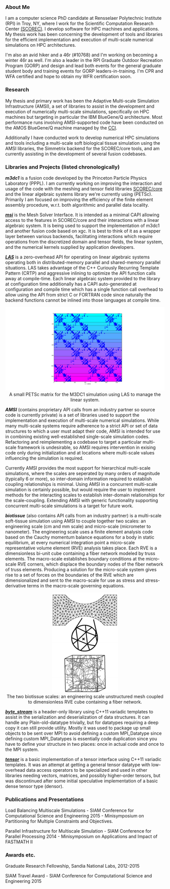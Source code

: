 ### About Me

I am a computer science PhD candidate at Rensselaer Polytechnic Institute (RPI) in Troy, NY, where I work for the Scientific Computation Research Center [(SCOREC)](https://www.scorec.rpi.edu/). I develop software for HPC machines and applications. My thesis work has been concerning the development of tools and libraries for the efficient implementation and execution of multi-scale numerical simulations on HPC architectures.

I'm also an avid hiker and a 46r (#10768) and I'm working on becoming a winter 46r as well. I'm also a leader in the RPI Graduate Outdoor Recreation Program (GORP) and design and lead both events for the general graduate student body and training events for GORP leaders-in-training. I'm CPR and WFA certified and hope to obtain my WFR certification soon.

### Research

My thesis and primary work has been the Adaptive Multi-scale Simulation Infrastructure (AMSI), a set of libraries to assist in the development and execution of numerically multi-scale simulations, specifically on HPC machines but targeting in particular the IBM BlueGene/Q architecture. Most performance runs involving AMSI-supported code have been conducted on the AMOS BlueGene/Q machine managed by the [CCI](http://cci.rpi.edu/).

Additionally I have conducted work to develop numerical HPC simulations and tools including a multi-scale soft biological tissue simulation using the AMSI libraries, the Simmetrix backend for the SCOREC/core tools, and am currently assisting in the development of several fusion codebases.

### Libraries and Projects (listed chronologically)

***m3dc1*** is a fusion code developed by the Princeton Particle Physics Laboratory (PPPL). I am currently working on improving the interaction and usage of the code with the meshing and tensor field libraries [SCOREC/core](https://github.com/SCOREC/core) and the linear algebraic systems library we're currently using (PETSc). Primarily I am focused on improving the efficiency of the finite element assembly procedure, w.r.t. both algorithmic and parallel data locality.

[***msi***](https://github.com/SCOREC/msi) is the Mesh Solver Interface. It is intended as a minimal CAPI allowing access to the features in SCOREC/core and their interactions with a linear algebraic system. It is being used to support the implementation of m3dc1 and another fusion code based on xgc. It is best to think of it as a wrapper layer between various backends, facilitating interactions which require operations from the discretized domain and tensor fields, the linear system, and the numerical kernels supplied by application developers.

[***LAS***](https://github.com/tobinw/las) is a zero-overhead API for operating on linear algebraic systems operating both in distributed-memory parallel and shared-memory parallel situations. LAS takes advantage of the C++ Curiously Recurring Template Pattern (CRTP) and aggressive inlining to optimize the API function calls away at compile-time. Each linear algebraic system provided to the library at configuration time additionally has a CAPI auto-generated at configuration and compile time which has a single function call overhead to allow using the API from strict C or FORTRAN code since naturally the backend functions cannot be inlined into those languages at compile time.

<p align="center">
<img src="images/las_mat_own.png" alt="LAS-managed matrix with MPI ownership ranges highlighted"> <br/>
A small PETSc matrix for the M3DC1 simulation using LAS to manage the linear system.
</p>

***AMSI*** (contains proprietary API calls from an industry partner so source code is currently private) is a set of libraries used to support the implementation and execution of multi-scale numerical simulations. While many multi-scale systems require adherence to a strict API or set of data structures to which a user must adapt their code, AMSI is intended for use in combining existing well-established single-scale simulation codes. Refactoring and reimplementing a codebase to target a particular multi-scale framework is undesirable, so AMSI requires intervention in exising code only during initialization and at locations where multi-scale values influencing the simulation is required.

Currently AMSI provides the most support for hierarchical multi-scale simulations, where the scales are seperated by many orders of magnitude (typically 6 or more), so inter-domain information required to establish coupling relationships is minimal. Using AMSI in a concurrent multi-scale simulation is certainly possible, but would require the user to implement methods for the interacting scales to establish inter-domain relationships for the scale-coupling. Extending AMSI with generic functionality supporting concurrent multi-scale simulations is a target for future work.

***biotissue*** (also contains API calls from an industry partner) is a multi-scale soft-tissue simulation using AMSI to couple together two scales: an engineering scale (cm and mm scale) and micro-scale (micrometer to nanometer). The engineering scale uses a finite element analysis code based on the Cauchy momentum balance equations for a body in static equilibrium, at every numerical integration point a micro-scale representative volume element (RVE) analysis takes place. Each RVE is a dimensionless bi-unit cube containing a fiber network modeled by truss elements. The macro-scale establishes boundary conditions at the micro-scale RVE corners, which displace the boundary nodes of the fiber network of truss elements. Producing a solution for the micro-scale system gives rise to a set of forces on the boundaries of the RVE which are dimensionalized and sent to the macro-scale for use as stress and stress-derivative terms in the macro-scale governing equations.

<p align="center">
<img src="images/bio_scales.png" alt="Biotissue scales"> <br/>
The two biotissue scales: an engineering scale unstructured mesh coupled to dimensionless RVE cube containing a fiber network.
</p>

[***byte_stream***](https://github.com/tobinw/byte_stream) is a header-only library using C++11 variadic templates to assist in the serialization and deserialization of data structures. It can handle any Plain-old-datatype trivially, but for datatypes requiring a deep copy it can still provide utility. Mostly it was used to package up small objects to be sent over MPI to avoid defining a custom MPI_Datatype since defining custom MPI_Datatypes is essentially code duplication since you have to define your structure in two places: once in actual code and once to the MPI system.

[***tensor***](https://github.com/tobinw/tensor) is a basic implementation of a tensor interface using C++11 variadic templates. It was an attempt at getting a general tensor datatype with low-overhead data access operators to be specialized and used in other libraries needing vectors, matrices, and possibly higher-order tensors, but was discontinued after some initial speculative implementation of a basic dense tensor type (densor).

### Publications and Presentations

Load Balancing Multiscale Simulations - SIAM Conference for Computational Science and Engineering 2015 - Minisymposium on Partitioning for Multiple Constraints and Objectives.

Parallel Infrastructure for Multiscale Simulation - SIAM Conference for Parallel Processing 2014 - Minisymposium on Applications and Impact of FASTMATH II

### Awards etc.

Graduate Research Fellowship, Sandia National Labs, 2012-2015

SIAM Travel Award - SIAM Conference for Computational Science and Engineering 2015
